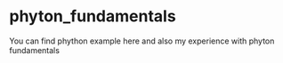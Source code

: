 # phyton_fundamentals
You can find phython example here and also my experience with phyton fundamentals
